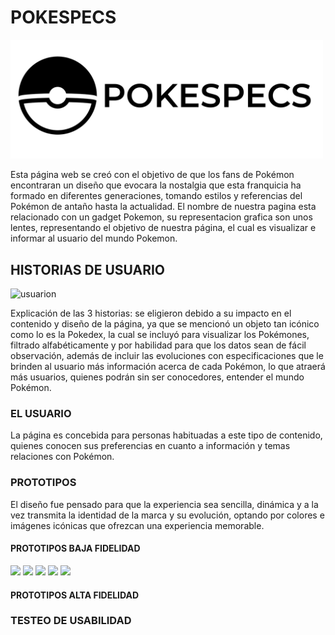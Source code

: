 # POKESPECS

<img src="https://github.com/lalopez13/BOG001-data-lovers/blob/LAURA-AVANCES/src/img/logo-black.png" alt="logo" width="500" />

 Esta página web se creó con el objetivo de que los fans de Pokémon encontraran un diseño que evocara la nostalgia que esta franquicia ha formado en diferentes generaciones, tomando estilos y referencias del Pokémon de antaño hasta la actualidad. El nombre de nuestra pagina esta relacionado con un gadget Pokemon, su representacion grafica son unos lentes, representando el objetivo de nuestra página, el cual es visualizar e informar al usuario del mundo Pokemon.

## HISTORIAS DE USUARIO
<img src="https://github.com/lalopez13/BOG001-data-lovers/blob/LAURA-AVANCES/src/img/POKE.gif" alt="usuarion" width="500">

Explicación de las 3 historias: se eligieron debido a su impacto en el contenido y diseño de la página, ya que se mencionó un objeto tan icónico como lo es la Pokedex, la cual se incluyó para visualizar los Pokémones, filtrado alfabéticamente y  por habilidad para que los datos sean de fácil observación, además de incluir las evoluciones con especificaciones que le brinden al usuario más información acerca de cada Pokémon, lo que atraerá más usuarios, quienes podrán sin ser conocedores, entender el mundo Pokémon. 


### EL USUARIO

La página es concebida para personas habituadas a este tipo de contenido, quienes conocen sus preferencias en cuanto a información y temas relaciones con Pokémon.  


### PROTOTIPOS

 El diseño fue pensado para que la experiencia sea sencilla, dinámica y a la vez transmita la identidad de la marca y su evolución, optando por colores e imágenes icónicas que ofrezcan una experiencia memorable.
 #### PROTOTIPOS BAJA FIDELIDAD

<img src="https://github.com/lalopez13/BOG001-data-lovers/blob/LAURA-AVANCES/src/img/Prototipo_baja_fidelidad_cel.jpeg" width="200">
<img src="https://github.com/lalopez13/BOG001-data-lovers/blob/LAURA-AVANCES/src/img/Prototipo_baja_fidelidad_web.jpeg" width="200">
<img src="https://github.com/lalopez13/BOG001-data-lovers/blob/LAURA-AVANCES/src/img/Prototipo_baja_fidelidad_web.jpeg" width="200">
<img src="https://github.com/lalopez13/BOG001-data-lovers/blob/LAURA-AVANCES/src/img/20200627_103607.jpg" width="200">
<img src="https://github.com/lalopez13/BOG001-data-lovers/blob/LAURA-AVANCES/src/img/20200627_103633.jpg" width="200">


 #### PROTOTIPOS ALTA FIDELIDAD

### TESTEO DE USABILIDAD 
